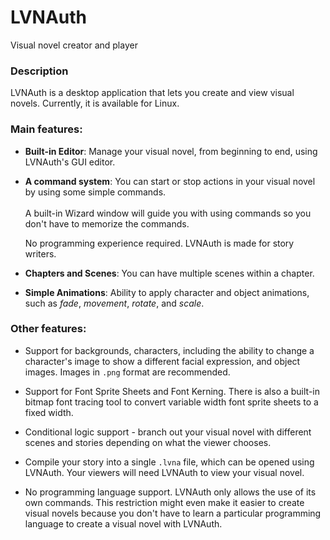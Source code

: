 # LVNAuth
Visual novel creator and player

### Description

LVNAuth is a desktop application that lets you create and view visual novels. Currently, it is available for Linux.

### Main features:

- **Built-in Editor**: Manage your visual novel, from beginning to end, using LVNAuth's GUI editor.

- **A command system**: You can start or stop actions in your visual novel by using some simple commands. <br><br>A built-in Wizard window will guide you with using commands so you don't have to memorize the commands.

    No programming experience required. LVNAuth is made for story writers.

- **Chapters and Scenes**: You can have multiple scenes within a chapter.

- **Simple Animations**: Ability to apply character and object animations, such as *fade*, *movement*, *rotate*, and *scale*.


### Other features:

- Support for backgrounds, characters, including the ability to change a character's image to show a different facial expression, and object images. Images in `.png` format are recommended.

- Support for Font Sprite Sheets and Font Kerning. There is also a built-in bitmap font tracing tool to convert variable width font sprite sheets to a fixed width.

- Conditional logic support - branch out your visual novel with different scenes and stories depending on what the viewer chooses.

- Compile your story into a single `.lvna` file, which can be opened using LVNAuth. Your viewers will need LVNAuth to view your visual novel.

- No programming language support. LVNAuth only allows the use of its own commands. This restriction might even make it easier to create visual novels because you don't have to learn a particular programming language to create a visual novel with LVNAuth.
